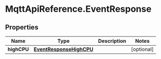 # MqttApiReference.EventResponse

## Properties

Name | Type | Description | Notes
------------ | ------------- | ------------- | -------------
**highCPU** | [**EventResponseHighCPU**](EventResponseHighCPU.md) |  | [optional] 



